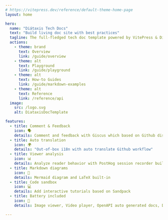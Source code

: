 ```yaml
---
# https://vitepress.dev/reference/default-theme-home-page
layout: home

hero:
  name: "Diátaxis Tech Docs"
  text: "Build living doc site with best practices"
  tagline: The full-fledged tech doc template powered by VitePress & Diátaxis framework
  actions:
    - theme: brand
      text: Overview
      link: /guide/overview
    - theme: alt
      text: Playground
      link: /guide/playground
    - theme: alt
      text: How-to Guides
      link: /guide/markdown-examples
    - theme: alt
      text: Reference
      link: /reference/api
  image:
    src: /logo.svg
    alt: DiataxisDocTemplate

features:
  - title: Comment & Feedback
    icon: 🗣️
    details: Comment and feedback with Giscus which based on Github discussions
  - title: Auto translation
    icon: 🌍
    details: "Out-of-box i18n with auto translate Github workflow"
  - title: Viewer analysis
    icon: 📊
    details: Analyze reader behavior with PostHog session recorder built-in
  - title: Markdown diagrams
    icon: 📝
    details: Mermaid diagram and LaTeX built-in
  - title: Code sandbox
    icon: 💻
    details: Add interactive tutorials based on Sandpack
  - title: Battery included
    icon: 🔋
    details: Image viewer, Video player, OpenAPI auto generated docs, Deadlink check flow, and more

---
```


